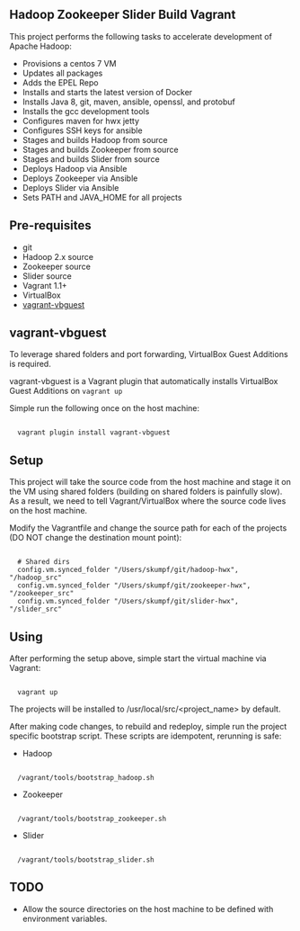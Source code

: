 Hadoop Zookeeper Slider Build Vagrant
--------------------------------------
This project performs the following tasks to accelerate development of Apache Hadoop:
* Provisions a centos 7 VM
* Updates all packages
* Adds the EPEL Repo
* Installs and starts the latest version of Docker
* Installs Java 8, git, maven, ansible, openssl, and protobuf
* Installs the gcc development tools
* Configures maven for hwx jetty
* Configures SSH keys for ansible
* Stages and builds Hadoop from source
* Stages and builds Zookeeper from source
* Stages and builds Slider from source
* Deploys Hadoop via Ansible
* Deploys Zookeeper via Ansible
* Deploys Slider via Ansible
* Sets PATH and JAVA_HOME for all projects

Pre-requisites
--------------
* git
* Hadoop 2.x source
* Zookeeper source
* Slider source
* Vagrant 1.1+
* VirtualBox
* [vagrant-vbguest](https://github.com/dotless-de/vagrant-vbguest)

vagrant-vbguest
---------------
To leverage shared folders and port forwarding, VirtualBox Guest Additions is required.

vagrant-vbguest is a Vagrant plugin that automatically installs VirtualBox Guest Additions on <code>vagrant up</code>

Simple run the following once on the host machine:

<code>
  vagrant plugin install vagrant-vbguest
</code>

Setup
-----
This project will take the source code from the host machine and stage it on the VM using shared folders (building on shared folders is painfully slow). As a result, we need to tell Vagrant/VirtualBox where the source code lives on the host machine.

Modify the Vagrantfile and change the source path for each of the projects (DO NOT change the destination mount point):

<code>
  # Shared dirs
  config.vm.synced_folder "/Users/skumpf/git/hadoop-hwx", "/hadoop_src"
  config.vm.synced_folder "/Users/skumpf/git/zookeeper-hwx", "/zookeeper_src"
  config.vm.synced_folder "/Users/skumpf/git/slider-hwx", "/slider_src"
</code>

Using
-----
After performing the setup above, simple start the virtual machine via Vagrant:

<code>
  vagrant up
</code>

The projects will be installed to /usr/local/src/<project_name> by default.

After making code changes, to rebuild and redeploy, simple run the project specific bootstrap script. These scripts are idempotent, rerunning is safe:

* Hadoop
<code>
  /vagrant/tools/bootstrap_hadoop.sh
</code>

* Zookeeper
<code>
  /vagrant/tools/bootstrap_zookeeper.sh
</code>

* Slider
<code>
  /vagrant/tools/bootstrap_slider.sh
</code>


TODO
----
* Allow the source directories on the host machine to be defined with environment variables.
